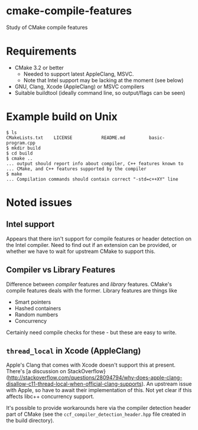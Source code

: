 # cmake-compile-features
Study of CMake compile features

# Requirements
- CMake 3.2 or better
  - Needed to support latest AppleClang, MSVC.
  - Note that Intel support may be lacking at the moment (see below)
- GNU, Clang, Xcode (AppleClang) or MSVC compilers
- Suitable buildtool (ideally command line, so output/flags can be seen)

# Example build on Unix
```
$ ls
CMakeLists.txt    LICENSE           README.md         basic-program.cpp
$ mkdir build
$ cd build
$ cmake ..
... output should report info about compiler, C++ features known to
... CMake, and C++ features supported by the compiler
$ make
... Compilation commands should contain correct "-std=c++XY" line
```

# Noted issues
## Intel support
Appears that there isn't support for compile features or header detection
on the Intel compiler. Need to find out if an extension can be provided,
or whether we have to wait for upstream CMake to support this.

## Compiler vs Library Features
Difference between *compiler* features and *library* features. CMake's
compile features deals with the former. Library features are things like

- Smart pointers
- Hashed containers
- Random numbers
- Concurrency

Certainly need compile checks for these - but these are easy to write.

## `thread_local` in Xcode (AppleClang)
Apple's Clang that comes with Xcode doesn't support this at present.
There's [a discussion on StackOverflow}(http://stackoverflow.com/questions/28094794/why-does-apple-clang-disallow-c11-thread-local-when-official-clang-supports). An upstream issue with Apple, so have to await their implementation of this. Not yet clear if this affects libc++ concurrency support.

It's possible to provide workarounds here via the compiler detection
header part of CMake (see the `ccf_compiler_detection_header.hpp` file
created in the build directory).
